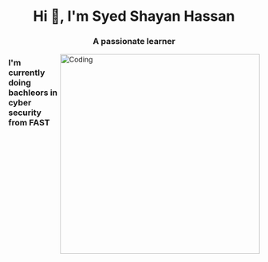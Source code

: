 <h1 align="center">Hi 👋, I'm Syed Shayan Hassan</h1>
<h3 align="center">A passionate learner</h3>
<img align="right" alt="Coding" width="400" src="https://cdn.dribbble.com/users/1162077/screenshots/3848914/programmer.gif">

<h3 align="left">I'm currently doing bachleors in cyber security from FAST</h3>
<p align="left">
</p>
